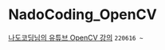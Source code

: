 # NadoCoding_OpenCV
[나도코딩님의 유튜브 OpenCV 강의](https://www.youtube.com/watch?v=XK3eU9egll8&t=10913)
`220616 ~ `
